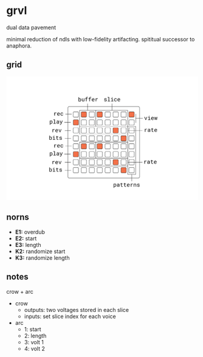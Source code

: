 # grvl

dual data pavement

minimal reduction of ndls with low-fidelity artifacting. spititual successor to anaphora.

## grid

![documentation image](doc/gravl.png)

## norns

- **E1:** overdub
- **E2:** start
- **E3:** length
- **K2:** randomize start
- **K3:** randomize length

## notes

crow + arc
- crow
  - outputs: two voltages stored in each slice
  - inputs: set slice index for each voice
- arc
  - 1: start
  - 2: length
  - 3: volt 1
  - 4: volt 2 
